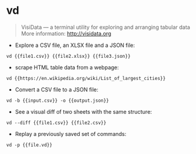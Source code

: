 # vd

> VisiData — a terminal utility for exploring and arranging tabular data
> More information: <http://visidata.org>

- Explore a CSV file, an XLSX file and a JSON file:

`vd {{file1.csv}} {{file2.xlsx}} {{file3.json}}`

- scrape HTML table data from a webpage:

`vd {{https://en.wikipedia.org/wiki/List_of_largest_cities}}`

- Convert a CSV file to a JSON file:

`vd -b {{input.csv}} -o {{output.json}}`

- See a visual diff of two sheets with the same structure:

`vd --diff {{file1.csv}} {{file2.csv}}`

- Replay a previously saved set of commands:

`vd -p {{file.vd}}`
